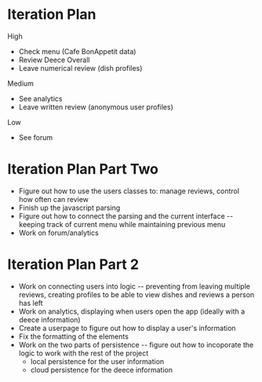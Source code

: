 # Iteration Plan

High
* Check menu (Cafe BonAppetit data)
* Review Deece Overall
* Leave numerical review (dish profiles)

Medium
* See analytics
* Leave written review (anonymous user profiles)

Low
* See forum

# Iteration Plan Part Two

* Figure out how to use the users classes to: manage reviews,
control how often can review
* Finish up the javascript parsing 
* Figure out how to connect the parsing and the current interface 
-- keeping track of current menu while maintaining previous menu 
* Work on forum/analytics

# Iteration Plan Part 2
* Work on connecting users into logic -- preventing from leaving multiple reviews,
creating profiles to be able to view dishes and reviews a person has left
* Work on analytics, displaying when users open the app (ideally with a 
deece information)
* Create a userpage to figure out how to display a user's information
* Fix the formatting of the elements 
* Work on the two parts of persistence -- figure out how to incoporate the
logic to work with the rest of the project
  * local persistence for the user information
  * cloud persistence for the deece information 